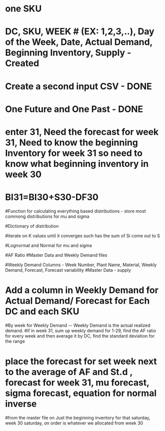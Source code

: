# one SKU
# DC, SKU, WEEK # (EX: 1,2,3,..), Day of the Week, Date, Actual Demand, Beginning Inventory, Supply - Created
# Create a second input CSV - DONE
# One Future and One Past - DONE

# enter 31, Need the forecast for week 31, Need to know the beginning Inventory for week 31 so need to know what beginning inventory in week 30
# BI31=BI30+S30-DF30

#Function for calculating everything based distributions - store most commong distributions for mu and sigma

#Dictionary of distribution

#iterate on K values until it converges such has the sum of Si come out to S

#Lognormal and Normal for mu and sigma



#AF Ratio
#Master Data and Weekly Demand files

#Weekly Demand Columns - Week Number, Plant Name, Material, Weekly Demand, Forecast, Forecast variability
#Master Data - supply

# Add a column in Weekly Demand for Actual Demand/ Forecast for Each DC and each SKU
#By week for Weekly Demand -- Weekly Demand is the actual realized demand.
#if in week 31, sum up weekly demand for 1-29, find the AF ratio for every week and then average it by DC, find the standard deviation for the range
# place the forecast for set week next to the average of AF and St.d , forecast for week 31, mu forecast, sigma forecast, equation for normal inverse

#from the master file on Just the beginning inventory for that saturday, week 30 saturday, on order is whatever we allocated from week 30
